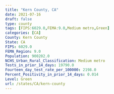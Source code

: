 ```yaml
---
title: "Kern County, CA"
date: 2021-07-16
draft: false
type: county
tags: [FIPS:6029.0,FEMA:9.0,Medium metro,Green]
categories: [CA]
County: Kern County
State: CA
FIPS: 6029.0
FEMA_Region: 9.0
Population: 900202.0
NCHS_Urban_Rural_Classification: Medium metro
Tests_in_prior_14_days: 19790.0
Fourteen_day_test_rate_per_100000: 2198.0
Percent_Positivity_in_prior_14_days: 0.014
Level: Green
url: /states/CA/kern-county
---
```



